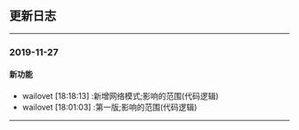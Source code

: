 ## 更新日志

------

### 2019-11-27

#### 新功能
+ wailovet [18:18:13] :新增网络模式;影响的范围(代码逻辑)
+ wailovet [18:01:03] :第一版;影响的范围(代码逻辑)

------

